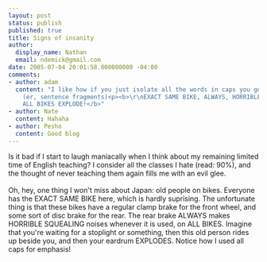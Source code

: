 ```yaml
---
layout: post
status: publish
published: true
title: Signs of insanity
author:
  display_name: Nathan
  email: ndemick@gmail.com
date: 2005-07-04 20:01:58.000000000 -04:00
comments:
- author: adam
  content: "I like how if you just isolate all the words in caps you get a great sentence
    (er, sentence fragments)<p><b>\r\nEXACT SAME BIKE, ALWAYS, HORRIBLE SQUEALING!
    ALL BIKES EXPLODE!</b>"
- author: Nate
  content: Hahaha
- author: Pesho
  content: Good blog
---
```

Is it bad if I start to laugh maniacally when I think about my remaining limited time of English teaching? I consider all the classes I hate (read: 90%), and the thought of never teaching them again fills me with an evil glee.<br><br>
Oh, hey, one thing I won't miss about Japan: old people on bikes. Everyone has the EXACT SAME BIKE here, which is hardly suprising. The unfortunate thing is that these bikes have a regular clamp brake for the front wheel, and some sort of disc brake for the rear. The rear brake ALWAYS makes HORRIBLE SQUEALING noises whenever it is used, on ALL BIKES. Imagine that you're waiting for a stoplight or something, then this old person rides up beside you, and then your eardrum EXPLODES. Notice how I used all caps for emphasis!